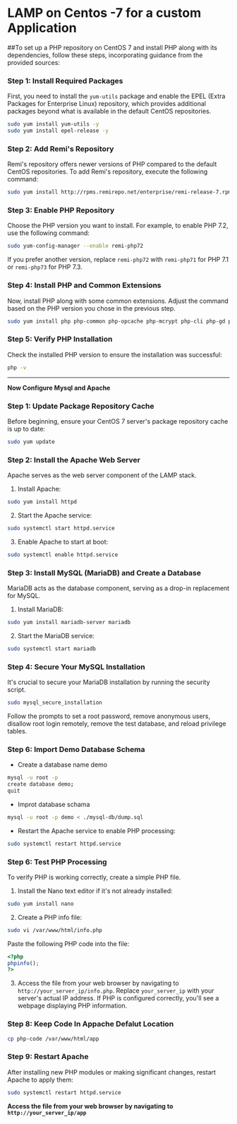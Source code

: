 # LAMP on Centos -7 for a custom Application

##To set up a PHP repository on CentOS 7 and install PHP along with its dependencies, follow these steps, incorporating guidance from the provided sources:

### Step 1: Install Required Packages

First, you need to install the `yum-utils` package and enable the EPEL (Extra Packages for Enterprise Linux) repository, which provides additional packages beyond what is available in the default CentOS repositories.

```bash
sudo yum install yum-utils -y
sudo yum install epel-release -y
```

### Step 2: Add Remi's Repository

Remi's repository offers newer versions of PHP compared to the default CentOS repositories. To add Remi's repository, execute the following command:

```bash
sudo yum install http://rpms.remirepo.net/enterprise/remi-release-7.rpm
```

### Step 3: Enable PHP Repository

Choose the PHP version you want to install. For example, to enable PHP 7.2, use the following command:

```bash
sudo yum-config-manager --enable remi-php72
```

If you prefer another version, replace `remi-php72` with `remi-php71` for PHP 7.1 or `remi-php73` for PHP 7.3.

### Step 4: Install PHP and Common Extensions

Now, install PHP along with some common extensions. Adjust the command based on the PHP version you chose in the previous step.

```bash
sudo yum install php php-common php-opcache php-mcrypt php-cli php-gd php-curl php-mysql -y
```

### Step 5: Verify PHP Installation

Check the installed PHP version to ensure the installation was successful:

```bash
php -v
```

---
**Now Configure Mysql and Apache**

### Step 1: Update Package Repository Cache

Before beginning, ensure your CentOS 7 server's package repository cache is up to date:

```bash
sudo yum update
```

### Step 2: Install the Apache Web Server

Apache serves as the web server component of the LAMP stack.

1. Install Apache:

```bash
sudo yum install httpd
```

2. Start the Apache service:

```bash
sudo systemctl start httpd.service
```

3. Enable Apache to start at boot:

```bash
sudo systemctl enable httpd.service
```

### Step 3: Install MySQL (MariaDB) and Create a Database

MariaDB acts as the database component, serving as a drop-in replacement for MySQL.

1. Install MariaDB:

```bash
sudo yum install mariadb-server mariadb
```

2. Start the MariaDB service:

```bash
sudo systemctl start mariadb
```

### Step 4: Secure Your MySQL Installation

It's crucial to secure your MariaDB installation by running the security script.

```bash
sudo mysql_secure_installation
```

Follow the prompts to set a root password, remove anonymous users, disallow root login remotely, remove the test database, and reload privilege tables.

### Step 6: Import Demo Database Schema 
- Create a database name demo
```bash
mysql -u root -p
create database demo;
quit
```

- Improt database schama
``` bash
mysql -u root -p demo < ./mysql-db/dump.sql

```
- Restart the Apache service to enable PHP processing:

```bash
sudo systemctl restart httpd.service
```

### Step 6: Test PHP Processing

To verify PHP is working correctly, create a simple PHP file.

1. Install the Nano text editor if it's not already installed:

```bash
sudo yum install nano
```

2. Create a PHP info file:

```bash
sudo vi /var/www/html/info.php
```

Paste the following PHP code into the file:

```php
<?php
phpinfo();
?>
```


3. Access the file from your web browser by navigating to `http://your_server_ip/info.php`. Replace `your_server_ip` with your server's actual IP address. If PHP is configured correctly, you'll see a webpage displaying PHP information.

### Step 8: Keep Code In Appache Defalut Location
``` bash
cp php-code /var/www/html/app
```

### Step 9: Restart Apache

After installing new PHP modules or making significant changes, restart Apache to apply them:

```bash
sudo systemctl restart httpd.service
```

**Access the file from your web browser by navigating to `http://your_server_ip/app`**
